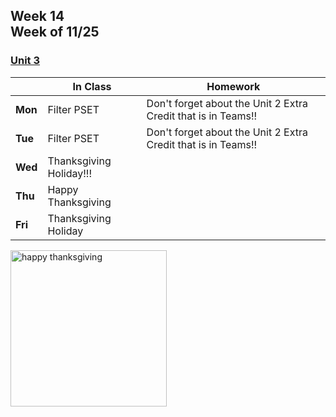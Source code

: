 ## Week 14 <br>Week of 11/25

### [Unit 3](/apcsp/curriculum/3)

  |       |In Class               |Homework   |
  |-------|---------              |---------  |
  |**Mon**|Filter PSET |Don't forget about the Unit 2 Extra Credit that is in Teams!! |
  |**Tue**|Filter PSET |Don't forget about the Unit 2 Extra Credit that is in Teams!! |
  |**Wed**|Thanksgiving Holiday!!! | |
  |**Thu**|Happy Thanksgiving | |
  |**Fri**|Thanksgiving Holiday | |


<meta http-equiv="refresh" content="300"/>
  
<!-- <img src="https://i.ytimg.com/vi/47GRtdHOKMg/maxresdefault.jpg" alt="computational complexity" height="250"> -->

<img src="https://www.pinkthecat.com/cdn/shop/products/thanksgiving_free1.jpg?v=1606412714" alt="happy thanksgiving" height="250"> 